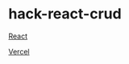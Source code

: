 # hack-react-crud

[React](https://github.com/Gminiss/Hack_react.git)

[Vercel](https://github.com/Gminiss/Hack_react_vercel.git)

